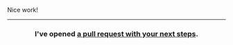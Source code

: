 Nice work!

<hr>
<h3 align="center">I've opened <a href="{{ url }}">a pull request with your next steps</a>.</h3>

